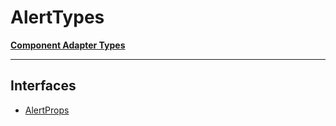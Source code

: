 # AlertTypes

[**Component Adapter Types**](component-inventory.md)

***

## Interfaces

- [AlertProps](Alert.AlertTypes.Interface.AlertProps.md)
